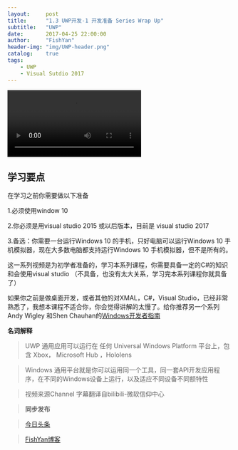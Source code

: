 ```yaml
---
layout:     post
title:      "1.3 UWP开发-1 开发准备 Series Wrap Up"
subtitle:   "UWP"
date:       2017-04-25 22:00:00
author:     "FishYan"
header-img: "img/UWP-header.png" 
catalog:    true
tags:
    - UWP
    - Visual Sutdio 2017
---
```



<video src="http://v6.365yg.com/video/m/220bc9a833cc3ef4bd280405bf1b32e337c1146156000039b6e2fbea35/?Expires=1493189756&AWSAccessKeyId=qh0h9TdcEMoS2oPj7aKX&Signature=BcQqaj%2BbygPUfVF6LGkBDJWDbZU%3D" controls="controls">

</video>


## 学习要点

在学习之前你需要做以下准备

1.必须使用window 10

2.你必须是用visual studio 2015 或以后版本，目前是 visual studio 2017

3.备选：你需要一台运行Windows 10 的手机，只好电脑可以运行Windows 10 手机模拟器，现在大多数电脑都支持运行Windows 10 手机模拟器，但不是所有的。

这一系列视频是为初学者准备的，学习本系列课程，你需要具备一定的C#的知识和会使用visual studio （不具备，也没有太大关系，学习完本系列课程你就具备了）

如果你之前是做桌面开发，或者其他的对XMAL，C#，Visual Studio，已经非常熟悉了，我想本课程不适合你，你会觉得讲解的太慢了。给你推荐另一个系列Andy Wigley 和Shen Chauhan的[Windows开发者指南](http://bit.do/developers-guide-to-windows-10)

**名词解释**

> UWP 通用应用可以运行在 任何 Universal Windows Platform 平台上，包含 Xbox， Microsoft Hub ，Hololens

> Windows 通用平台就是你可以运用同一个工具，同一套API开发应用程序，在不同的Windows设备上运行，以及适应不同设备不同额特性

> 视频来源Channel 字幕翻译自bilibili-微软信仰中心

> **同步发布**

>[今日头条](http://www.toutiao.com/i6413124649491628546/)

>[FishYan博客](http://fishyan.me/2017/04/25/UWP1-3SeriesWrapUp/)